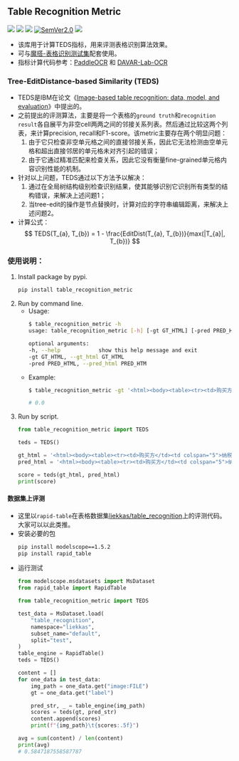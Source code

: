 ## Table Recognition Metric
<p align="left">
    <a href=""><img src="https://img.shields.io/badge/OS-Linux%2C%20Win%2C%20Mac-pink.svg"></a>
    <a href=""><img src="https://img.shields.io/badge/python->=3.6,<3.12-aff.svg"></a>
    <a href="https://pepy.tech/project/table-recognition-metric"><img src="https://static.pepy.tech/personalized-badge/table-recognition-metric?period=total&units=abbreviation&left_color=grey&right_color=blue&left_text=Downloads"></a>
<a href="https://semver.org/"><img alt="SemVer2.0" src="https://img.shields.io/badge/SemVer-2.0-brightgreen"></a>
    <a href="https://github.com/psf/black"><img src="https://img.shields.io/badge/code%20style-black-000000.svg"></a>
</p>

- 该库用于计算TEDS指标，用来评测表格识别算法效果。
- 可与[魔搭-表格识别测试集](https://www.modelscope.cn/datasets/liekkas/table_recognition/summary)配套使用。
- 指标计算代码参考：[PaddleOCR](https://github.com/PaddlePaddle/PaddleOCR/blob/release/2.6/ppstructure/table/table_metric/table_metric.py) 和 [DAVAR-Lab-OCR](https://github.com/hikopensource/DAVAR-Lab-OCR/blob/main/davarocr/davar_table/utils/metric.py)

### Tree-EditDistance-based Similarity (TEDS)
- TEDS是IBM在论文《[Image-based table recognition: data, model, and evaluation](https://arxiv.org/pdf/1911.10683)》中提出的。
- 之前提出的评测算法，主要是将一个表格的`ground truth`和`recognition result`各自展平为非空cell两两之间的邻接关系列表。然后通过比较这两个列表，来计算precision, recall和F1-score。该metric主要存在两个明显问题：
    1. 由于它只检查非空单元格之间的直接邻接关系，因此它无法检测由空单元格和超出直接邻居的单元格未对齐引起的错误；
    2. 由于它通过精准匹配来检查关系，因此它没有衡量fine-grained单元格内容识别性能的机制。
- 针对以上问题，TEDS通过以下方法予以解决：
    1. 通过在全局树结构级别检查识别结果，使其能够识别它识别所有类型的结构错误，来解决上述问题1；
    2. 当tree-edit的操作是节点替换时，计算对应的字符串编辑距离，来解决上述问题2。
- 计算公式：
    $$
     TEDS(T_{a}, T_{b}) = 1 - \frac{EditDist(T_{a}, T_{b})}{max(|T_{a}|, T_{b})}
    $$

### 使用说明：
1. Install package by pypi.
    ```bash
    pip install table_recognition_metric
    ```
2. Run by command line.
   - Usage:
       ```bash
       $ table_recognition_metric -h
       usage: table_recognition_metric [-h] [-gt GT_HTML] [-pred PRED_HTML]

       optional arguments:
       -h, --help            show this help message and exit
       -gt GT_HTML, --gt_html GT_HTML
       -pred PRED_HTML, --pred_html PRED_HTM
       ```
   - Example:
       ```bash
       $ table_recognition_metric -gt '<html><body><table><tr><td>购买方</td><td colspan="5">纳税人识别号地址、电记开户行及账号</td><td>密码区</td><td colspan="4"></td></tr><tr><td colspan="2">货物或应税劳务、服务名称理肤泉清痘旅行装控油祛痘调节水油平衡理肤泉特安舒缓修护乳40ml合计</td><td>规格型号</td><td>单位</td><td>11</td><td colspan="3"></td><td></td><td>税率17%17%</td><td></td></tr><tr><td colspan="2">价税合计（大写）</td><td colspan="9"></td></tr><tr><td>销售方</td><td colspan="5">纳税人识别号地址、电话开户行及账号</td><td>备注</td><td colspan="4"></td></tr></table></body></html>' -pred ''

       # 0.0
       ```
3. Run by script.
    ```python
    from table_recognition_metric import TEDS

    teds = TEDS()

    gt_html = '<html><body><table><tr><td>购买方</td><td colspan="5">纳税人识别号地址、电记开户行及账号</td><td>密码区</td><td colspan="4"></td></tr><tr><td colspan="2">货物或应税劳务、服务名称理肤泉清痘旅行装控油祛痘调节水油平衡理肤泉特安舒缓修护乳40ml合计</td><td>规格型号</td><td>单位</td><td>11</td><td colspan="3"></td><td></td><td>税率17%17%</td><td></td></tr><tr><td colspan="2">价税合计（大写）</td><td colspan="9"></td></tr><tr><td>销售方</td><td colspan="5">纳税人识别号地址、电话开户行及账号</td><td>备注</td><td colspan="4"></td></tr></table></body></html>'
    pred_html = '<html><body><table><tr><td>购买方</td><td colspan="5">纳税人识别号地址、电记开户行及账号</td><td>密码区</td><td colspan="4"></td></tr><tr><td colspan="2">货物或应税劳务、服务名称理肤泉清痘旅行装控油祛痘调节水油平衡理肤泉特安舒缓修护乳40ml合计</td><td>规格型号</td><td>单位</td><td>11</td><td colspan="3"></td><td></td><td>税率17%17%</td><td></td></tr><tr><td colspan="2">价税合计（大写）</td><td colspan="9"></td></tr><tr><td>销售方</td><td colspan="5">纳税人识别号地址、电话开户行及账号</td><td>备注</td><td colspan="4"></td></tr></table></body></html>'

    score = teds(gt_html, pred_html)
    print(score)
    ```

#### 数据集上评测
- 这里以`rapid-table`在表格数据集[liekkas/table_recognition](https://www.modelscope.cn/datasets/liekkas/table_recognition/summary)上的评测代码。大家可以以此类推。
- 安装必要的包
    ```bash
    pip install modelscope==1.5.2
    pip install rapid_table
    ```
- 运行测试
    ```python
    from modelscope.msdatasets import MsDataset
    from rapid_table import RapidTable

    from table_recognition_metric import TEDS

    test_data = MsDataset.load(
        "table_recognition",
        namespace="liekkas",
        subset_name="default",
        split="test",
    )
    table_engine = RapidTable()
    teds = TEDS()

    content = []
    for one_data in test_data:
        img_path = one_data.get("image:FILE")
        gt = one_data.get("label")

        pred_str, _ = table_engine(img_path)
        scores = teds(gt, pred_str)
        content.append(scores)
        print(f"{img_path}\t{scores:.5f}")

    avg = sum(content) / len(content)
    print(avg)
    # 0.5847187558587787
    ```
